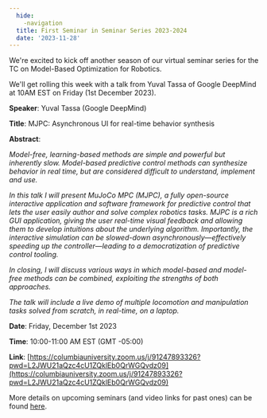 ```yaml
---
  hide:
    -navigation
  title: First Seminar in Seminar Series 2023-2024
  date: '2023-11-28'
---
```


We're excited to kick off another season of our virtual seminar series for the TC on Model-Based Optimization for Robotics.

We'll get rolling this week with a talk from Yuval Tassa of Google DeepMind at 10AM EST on Friday (1st December 2023).

**Speaker**: Yuval Tassa (Google DeepMind)

**Title**: MJPC: Asynchronous UI for real-time behavior synthesis

**Abstract**:

*Model-free, learning-based methods are simple and powerful but inherently slow. Model-based predictive control methods can synthesize behavior in real time, but are considered difficult to understand, implement and use.*

*In this talk I will present MuJoCo MPC (MJPC), a fully open-source interactive application and software framework for predictive control that lets the user easily author and solve complex robotics tasks. MJPC is a rich GUI application, giving the user real-time visual feedback and allowing them to develop intuitions about the underlying algorithm. Importantly, the interactive simulation can be slowed-down asynchronously—effectively speeding up the controller—leading to a democratization of predictive control tooling.*

*In closing, I will discuss various ways in which model-based and model-free methods can be combined, exploiting the strengths of both approaches.*

*The talk will include a live demo of multiple locomotion and manipulation tasks solved from scratch, in real-time, on a laptop.*

**Date**: Friday, December 1st 2023

**Time**: 10:00-11:00 AM EST (GMT -05:00)

**Link**: [https://columbiauniversity.zoom.us/j/91247893326?pwd=L2JWU21aQzc4cU1ZQklEb0QrWGQvdz09](https://columbiauniversity.zoom.us/j/91247893326?pwd=L2JWU21aQzc4cU1ZQklEb0QrWGQvdz09)


More details on upcoming seminars (and video links for past ones) can be found [here](../seminars.md).
